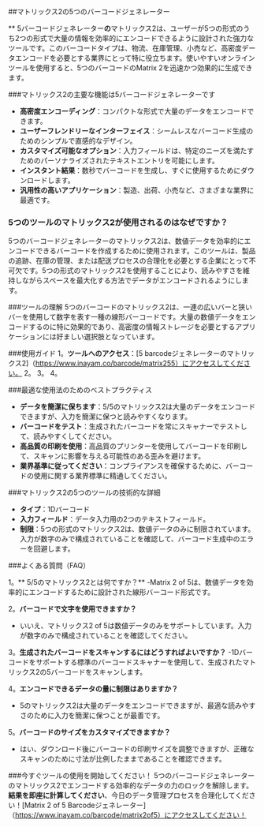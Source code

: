 ##マトリックス2の5つのバーコードジェネレーター

** 5バーコードジェネレーター**の**マトリックス2は、ユーザーが5つの形式のうち2つの形式で大量の情報を効率的にエンコードできるように設計された強力なツールです。このバーコードタイプは、物流、在庫管理、小売など、高密度データエンコードを必要とする業界にとって特に役立ちます。使いやすいオンラインツールを使用すると、5つのバーコードのMatrix 2を迅速かつ効果的に生成できます。

###マトリックス2の主要な機能は5バーコードジェネレーターです
-  **高密度エンコーディング**：コンパクトな形式で大量のデータをエンコードできます。
-  **ユーザーフレンドリーなインターフェイス**：シームレスなバーコード生成のためのシンプルで直感的なデザイン。
-  **カスタマイズ可能なオプション**：入力フィールドは、特定のニーズを満たすためのパーソナライズされたテキストエントリを可能にします。
-  **インスタント結果**：数秒でバーコードを生成し、すぐに使用するためにダウンロードします。
-  **汎用性の高いアプリケーション**：製造、出荷、小売など、さまざまな業界に最適です。

### 5つのツールのマトリックス2が使用されるのはなぜですか？
5つのバーコードジェネレーターのマトリックス2は、数値データを効率的にエンコードできるバーコードを作成するために使用されます。このツールは、製品の追跡、在庫の管理、または配送プロセスの合理化を必要とする企業にとって不可欠です。5つの形式のマトリックス2を使用することにより、読みやすさを維持しながらスペースを最大化する方法でデータがエンコードされるようにします。

###ツールの理解
5つのバーコードのマトリックス2は、一連の広いバーと狭いバーを使用して数字を表す一種の線形バーコードです。大量の数値データをエンコードするのに特に効果的であり、高密度の情報ストレージを必要とするアプリケーションには好ましい選択肢となっています。

###使用ガイド
1。**ツールへのアクセス**：[5 barcodeジェネレーターのマトリックス2]（https://www.inayam.co/barcode/matrix255）にアクセスしてください。
2。
3。
4。

###最適な使用法のためのベストプラクティス
-  **データを簡潔に保ちます**：5/5のマトリックス2は大量のデータをエンコードできますが、入力を簡潔に保つと読みやすくなります。
-  **バーコードをテスト**：生成されたバーコードを常にスキャナーでテストして、読みやすくしてください。
-  **高品質の印刷を使用**：高品質のプリンターを使用してバーコードを印刷して、スキャンに影響を与える可能性のある歪みを避けます。
-  **業界基準に従ってください**：コンプライアンスを確保するために、バーコードの使用に関する業界標準に精通してください。

###マトリックス2の5つのツールの技術的な詳細
-  **タイプ**：1Dバーコード
-  **入力フィールド**：データ入力用の2つのテキストフィールド。
-  **制限**：5つの形式のマトリックス2は、数値データのみに制限されています。入力が数字のみで構成されていることを確認して、バーコード生成中のエラーを回避します。

###よくある質問（FAQ）

1。** 5/5のマトリックス2とは何ですか？**
-Matrix 2 of 5は、数値データを効率的にエンコードするために設計された線形バーコード形式です。

2。**バーコードで文字を使用できますか？**
- いいえ、マトリックス2 of 5は数値データのみをサポートしています。入力が数字のみで構成されていることを確認してください。

3。**生成されたバーコードをスキャンするにはどうすればよいですか？**
-1Dバーコードをサポートする標準のバーコードスキャナーを使用して、生成されたマトリックス2の5バーコードをスキャンします。

4。**エンコードできるデータの量に制限はありますか？**
-  5のマトリックス2は大量のデータをエンコードできますが、最適な読みやすさのために入力を簡潔に保つことが最善です。

5。**バーコードのサイズをカスタマイズできますか？**
- はい、ダウンロード後にバーコードの印刷サイズを調整できますが、正確なスキャンのために寸法が比例したままであることを確認できます。

###今すぐツールの使用を開始してください！
5つのバーコードジェネレーターのマトリックス2でエンコードする効率的なデータの力のロックを解除します。**結果を即座に計算してください**、今日のデータ管理プロセスを合理化してください！[Matrix 2 of 5 Barcodeジェネレーター]（https://www.inayam.co/barcode/matrix2of5）にアクセスしてください！